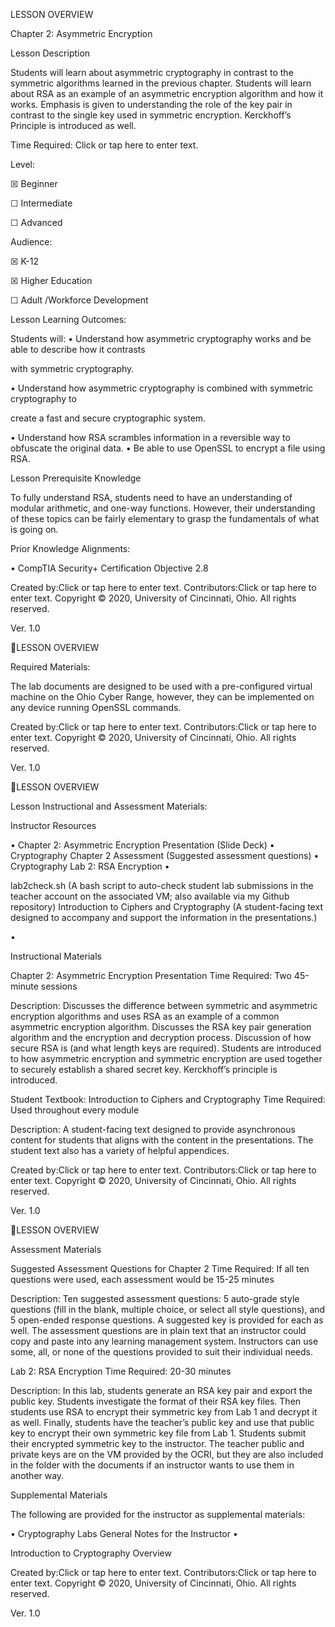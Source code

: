 LESSON OVERVIEW

Chapter 2: Asymmetric Encryption

Lesson Description

Students  will  learn  about  asymmetric  cryptography  in  contrast  to  the  symmetric  algorithms
learned in the previous chapter. Students will learn about RSA as an example of an asymmetric
encryption algorithm and how it works. Emphasis is given to understanding the role of the key
pair  in  contrast  to  the  single  key  used  in  symmetric  encryption.  Kerckhoff’s  Principle  is
introduced as well.

Time Required:   Click or tap here to enter text.

Level:

☒  Beginner

☐  Intermediate

☐  Advanced

Audience:

☒  K-12

☒  Higher Education

☐  Adult /Workforce Development

Lesson Learning Outcomes:

Students will:
•  Understand how asymmetric cryptography works and be able to describe how it contrasts

with symmetric cryptography.

•  Understand  how  asymmetric  cryptography  is  combined  with  symmetric  cryptography  to

create a fast and secure cryptographic system.

•  Understand how RSA scrambles information in a reversible way to obfuscate the original data.
•  Be able to use OpenSSL to encrypt a file using RSA.

Lesson Prerequisite Knowledge

To fully understand RSA, students need to have an understanding of modular arithmetic, and
one-way functions. However, their understanding of these topics can be fairly elementary to
grasp the fundamentals of what is going on.

Prior Knowledge Alignments:

•  CompTIA Security+ Certification Objective 2.8

Created by:Click or tap here to enter text.
Contributors:Click or tap here to enter text.
Copyright © 2020, University of Cincinnati, Ohio. All rights reserved.

Ver. 1.0

LESSON OVERVIEW

Required Materials:

The lab documents are designed to be used with a pre-configured virtual machine on the Ohio
Cyber Range, however, they can be implemented on any device running OpenSSL commands.

Created by:Click or tap here to enter text.
Contributors:Click or tap here to enter text.
Copyright © 2020, University of Cincinnati, Ohio. All rights reserved.

Ver. 1.0

LESSON OVERVIEW

Lesson Instructional and Assessment Materials:

Instructor Resources

•  Chapter 2: Asymmetric Encryption Presentation (Slide Deck)
•  Cryptography Chapter 2 Assessment (Suggested assessment questions)
•  Cryptography Lab 2: RSA Encryption
•

lab2check.sh (A bash script to auto-check student lab submissions in the teacher account on
the associated VM; also available via my Github repository)
Introduction to Ciphers and Cryptography (A student-facing text designed to accompany
and support the information in the presentations.)

•

Instructional Materials

Chapter 2: Asymmetric Encryption Presentation
Time Required: Two 45-minute sessions

Description: Discusses the difference between symmetric and asymmetric encryption
algorithms and uses RSA as an example of a common asymmetric encryption algorithm.
Discusses the RSA key pair generation algorithm and the encryption and decryption process.
Discussion of how secure RSA is (and what length keys are required). Students are introduced
to how asymmetric encryption and symmetric encryption are used together to securely
establish a shared secret key. Kerckhoff’s principle is introduced.

Student Textbook: Introduction to Ciphers and Cryptography
Time Required: Used throughout every module

Description: A student-facing text designed to provide asynchronous content for students that
aligns with the content in the presentations. The student text also has a variety of helpful
appendices.

Created by:Click or tap here to enter text.
Contributors:Click or tap here to enter text.
Copyright © 2020, University of Cincinnati, Ohio. All rights reserved.

Ver. 1.0

LESSON OVERVIEW

Assessment Materials

Suggested Assessment Questions for Chapter 2
Time Required: If all ten questions were used, each assessment would be 15-25 minutes

Description: Ten suggested assessment questions: 5 auto-grade style questions (fill in the blank,
multiple choice, or select all style questions), and 5 open-ended response questions. A
suggested key is provided for each as well. The assessment questions are in plain text that an
instructor could copy and paste into any learning management system. Instructors can use
some, all, or none of the questions provided to suit their individual needs.

Lab 2: RSA Encryption
Time Required: 20-30 minutes

Description: In this lab, students generate an RSA key pair and export the public key. Students
investigate the format of their RSA key files. Then students use RSA to encrypt their symmetric
key from Lab 1 and decrypt it as well. Finally, students have the teacher’s public key and use
that public key to encrypt their own symmetric key file from Lab 1. Students submit their
encrypted symmetric key to the instructor. The teacher public and private keys are on the VM
provided by the OCRI, but they are also included in the folder with the documents if an
instructor wants to use them in another way.

Supplemental Materials

The following are provided for the instructor as supplemental materials:

•  Cryptography Labs General Notes for the Instructor
•

Introduction to Cryptography Overview

Created by:Click or tap here to enter text.
Contributors:Click or tap here to enter text.
Copyright © 2020, University of Cincinnati, Ohio. All rights reserved.

Ver. 1.0


